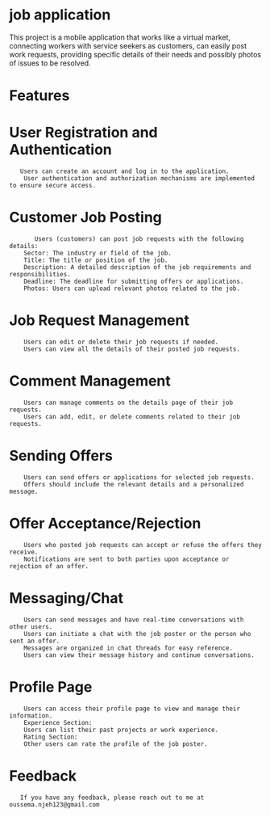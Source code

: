 # job application

This project is a mobile application that works like a
virtual market, connecting workers with service seekers
as customers, can easily post work requests, providing specific details
of their needs and possibly photos of issues to be resolved.


# Features

   # User Registration and Authentication
       Users can create an account and log in to the application.
        User authentication and authorization mechanisms are implemented to ensure secure access.
  # Customer Job Posting
           Users (customers) can post job requests with the following details:
        Sector: The industry or field of the job.
        Title: The title or position of the job.
        Description: A detailed description of the job requirements and responsibilities.
        Deadline: The deadline for submitting offers or applications.
        Photos: Users can upload relevant photos related to the job.
  # Job Request Management
        Users can edit or delete their job requests if needed.
        Users can view all the details of their posted job requests.
  # Comment Management
        Users can manage comments on the details page of their job requests.
        Users can add, edit, or delete comments related to their job requests.
   # Sending Offers
        Users can send offers or applications for selected job requests.
        Offers should include the relevant details and a personalized message.
   # Offer Acceptance/Rejection
        Users who posted job requests can accept or refuse the offers they receive.
        Notifications are sent to both parties upon acceptance or rejection of an offer.
   # Messaging/Chat
        Users can send messages and have real-time conversations with other users.
        Users can initiate a chat with the job poster or the person who sent an offer.
        Messages are organized in chat threads for easy reference.
        Users can view their message history and continue conversations.
   # Profile Page
        Users can access their profile page to view and manage their information.
        Experience Section:
        Users can list their past projects or work experience.
        Rating Section:
        Other users can rate the profile of the job poster.




# Feedback
       If you have any feedback, please reach out to me at oussema.njeh123@gmail.com





